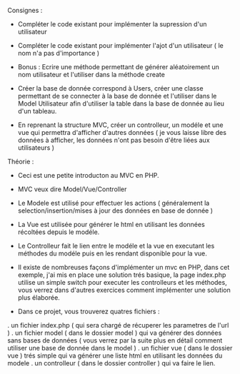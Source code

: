 Consignes :

- Compléter le code existant pour implémenter la supression d'un utilisateur
- Compléter le code existant pour implémenter l'ajot d'un utilisateur ( le nom n'a pas d'importance )
- Bonus : Ecrire une méthode permettant de générer aléatoirement un nom utilisateur et l'utiliser dans la méthode create

- Créer la base de donnée correspond à Users, créer une classe permettant de se connecter à la base de donnée et l'utiliser
dans le Model Utilisateur afin d'utiliser la table dans la base de donnée au lieu d'un tableau.

- En reprenant la structure MVC, créer un controlleur, un modéle et une vue qui permettra d'afficher d'autres données (
je vous laisse libre des données à afficher, les données n'ont pas besoin d'être liées aux utilisateurs )




Théorie :

- Ceci est une petite introducton au MVC en PHP.

- MVC veux dire Model/Vue/Controller

- Le Modele est utilisé pour effectuer les actions ( généralement la selection/insertion/mises à jour des données en
 base de donnée )

- La Vue est utilisée pour générer le html en utilisant les données récoltées depuis le modéle.

- Le Controlleur fait le lien entre le modéle et la vue en executant les méthodes du modéle puis en les rendant disponible
   pour la vue.

- Il existe de nombreuses façons d'implémenter un mvc en PHP, dans cet exemple, j'ai mis en place une solution trés basique,
la page index.php utilise un simple switch pour executer les controlleurs et les méthodes,
vous verrez dans d'autres exercices comment implémenter une solution plus élaborée.

- Dans ce projet, vous trouverez quatres fichiers :

 . un fichier index.php ( qui sera chargé de récuperer les parametres de l'url )
 . un fichier model ( dans le dossier model ) qui va générer des données sans bases de données ( vous verrez par la suite
  plus en détail comment utiliser une base de donnée dans le model )
 . un fichier vue ( dans le dossier vue ) trés simple qui va générer une liste html en utilisant les données du modele
 . un controlleur ( dans le dossier controller ) qui va faire le lien.



